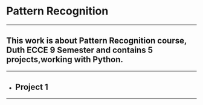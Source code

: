 # Pattern Recognition 
---

## This work is about Pattern Recognition course, Duth ECCE 9 Semester and contains 5 projects,working with Python.
---


- ## Project 1
---
